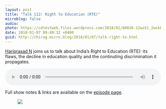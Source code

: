 ```yaml
---
layout: post
title: "Talk 112: Right to Education (RTE)"
microblog: false
audio: 
photo: https://cdtestweb.files.wordpress.com/2018/01/80026-12wzk1_2wskb_tlqesgmlzw.jpeg
date: 2018-01-07 09:49:32 +0400
guid: http://chirag.micro.blog/2018/01/07/talk-right-to.html
---
```

<p><a href="https://medium.com/u/92380dfb3a13" target="_blank">Hariprasad N</a> joins us to talk about India’s Right to Education (RTE): its flaws, the decline in education quality and the continuting discrimination it propagates.</p>

<audio style="width:100%" controls><source src="https://tracking.podiant.co/d/spoke/drishtitalk/episodes/audio/35c872123deec4.mp3?referrer%5Bdomain%5D=chirag.biz" type="audio/mpeg">
</audio>

<p>Full show notes & links are available on the <a href="http://talk.ekdrishti.in/RTE" target="_blank">episode page</a>.</p>
<figure>
<img src="https://cdtestweb.files.wordpress.com/2018/01/80026-12wzk1_2wskb_tlqesgmlzw.jpeg">
</figure>
